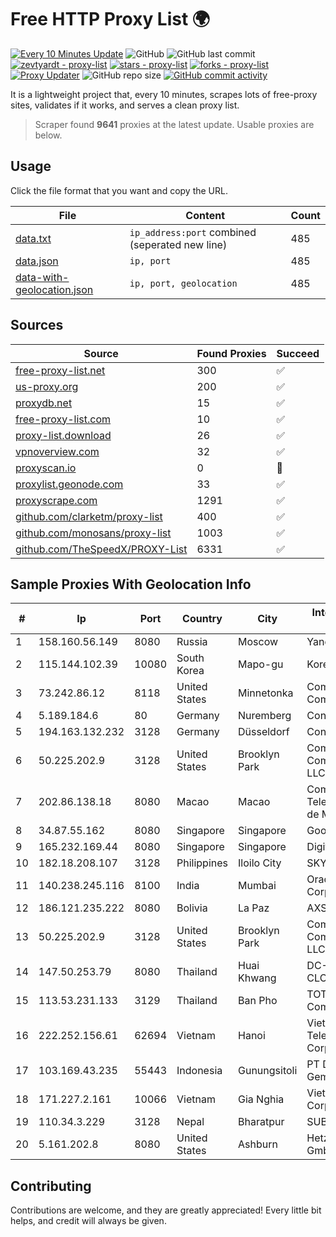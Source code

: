 
# Free HTTP Proxy List 🌍

[![Every 10 Minutes Update](https://github.com/mertguvencli/http-proxy-list/actions/workflows/main.yml/badge.svg?branch=main)](https://github.com/mertguvencli/http-proxy-list/actions/workflows/main.yml)
![GitHub](https://img.shields.io/github/license/mertguvencli/http-proxy-list)
![GitHub last commit](https://img.shields.io/github/last-commit/mertguvencli/http-proxy-list)
[![zevtyardt - proxy-list](https://img.shields.io/static/v1?label=zevtyardt&message=proxy-list&color=blue&logo=github)](https://github.com/zevtyardt/proxy-list "Go to GitHub repo")
[![stars - proxy-list](https://img.shields.io/github/stars/zevtyardt/proxy-list?style=social)](https://github.com/zevtyardt/proxy-list)
[![forks - proxy-list](https://img.shields.io/github/forks/zevtyardt/proxy-list?style=social)](https://github.com/zevtyardt/proxy-list)
[![Proxy Updater](https://github.com/zevtyardt/proxy-list/workflows/Proxy%20Updater/badge.svg)](https://github.com/zevtyardt/proxy-list/actions?query=workflow:"Proxy+Updater")
![GitHub repo size](https://img.shields.io/github/repo-size/zevtyardt/proxy-list)
[![GitHub commit activity](https://img.shields.io/github/commit-activity/m/zevtyardt/proxy-list?logo=commits)](https://github.com/zevtyardt/proxy-list/commits/main)

It is a lightweight project that, every 10 minutes, scrapes lots of free-proxy sites, validates if it works, and serves a clean proxy list.

> Scraper found **9641** proxies at the latest update. Usable proxies are below.

## Usage

Click the file format that you want and copy the URL.

|File|Content|Count|
|----|-------|-----|
|[data.txt](https://raw.githubusercontent.com/mertguvencli/http-proxy-list/main/proxy-list/data.txt)|`ip_address:port` combined (seperated new line)|485|
|[data.json](https://raw.githubusercontent.com/mertguvencli/http-proxy-list/main/proxy-list/data.json)|`ip, port`|485|
|[data-with-geolocation.json](https://raw.githubusercontent.com/mertguvencli/http-proxy-list/main/proxy-list/data-with-geolocation.json)|`ip, port, geolocation`|485|

## Sources

|Source|Found Proxies|Succeed|
|------|-------------|-------|
|[free-proxy-list.net](https://free-proxy-list.net)|300|✅|
|[us-proxy.org](https://www.us-proxy.org)|200|✅|
|[proxydb.net](http://proxydb.net)|15|✅|
|[free-proxy-list.com](https://free-proxy-list.com/?page=&port=&type%5B%5D=http&type%5B%5D=https&up_time=0&search=Search)|10|✅|
|[proxy-list.download](https://www.proxy-list.download/HTTP)|26|✅|
|[vpnoverview.com](https://vpnoverview.com/privacy/anonymous-browsing/free-proxy-servers)|32|✅|
|[proxyscan.io](https://www.proxyscan.io)|0|🚫|
|[proxylist.geonode.com](https://proxylist.geonode.com/api/proxy-list?limit=300&page=1&sort_by=lastChecked&sort_type=desc&protocols=http,https)|33|✅|
|[proxyscrape.com](https://api.proxyscrape.com/v2/?request=displayproxies&protocol=http&timeout=10000&country=all&ssl=all&anonymity=all)|1291|✅|
|[github.com/clarketm/proxy-list](https://raw.githubusercontent.com/clarketm/proxy-list/master/proxy-list-raw.txt)|400|✅|
|[github.com/monosans/proxy-list](https://raw.githubusercontent.com/monosans/proxy-list/main/proxies/http.txt)|1003|✅|
|[github.com/TheSpeedX/PROXY-List](https://raw.githubusercontent.com/TheSpeedX/PROXY-List/master/http.txt)|6331|✅|


## Sample Proxies With Geolocation Info

|#|Ip|Port|Country|City|Internet Service Provider|
|-|--|----|-------|----|-------------------------|
|1|158.160.56.149|8080|Russia|Moscow|Yandex.Cloud LLC|
|2|115.144.102.39|10080|South Korea|Mapo-gu|Korea Telecom|
|3|73.242.86.12|8118|United States|Minnetonka|Comcast Cable Communications|
|4|5.189.184.6|80|Germany|Nuremberg|Contabo GmbH|
|5|194.163.132.232|3128|Germany|Düsseldorf|Contabo GmbH|
|6|50.225.202.9|3128|United States|Brooklyn Park|Comcast Cable Communications, LLC|
|7|202.86.138.18|8080|Macao|Macao|Companhia de Telecomunicacoes de Macau|
|8|34.87.55.162|8080|Singapore|Singapore|Google LLC|
|9|165.232.169.44|8080|Singapore|Singapore|DigitalOcean, LLC|
|10|182.18.208.107|3128|Philippines|Iloilo City|SKYBROADBAND|
|11|140.238.245.116|8100|India|Mumbai|Oracle Corporation|
|12|186.121.235.222|8080|Bolivia|La Paz|AXS Bolivia S. A.|
|13|50.225.202.9|3128|United States|Brooklyn Park|Comcast Cable Communications, LLC|
|14|147.50.253.79|8080|Thailand|Huai Khwang|DC-CLOUDFOREST3|
|15|113.53.231.133|3129|Thailand|Ban Pho|TOT Public Company Limited|
|16|222.252.156.61|62694|Vietnam|Hanoi|VietNam Post and Telecom Corporation|
|17|103.169.43.235|55443|Indonesia|Gunungsitoli|PT Digital Gemilang Solusi|
|18|171.227.2.161|10066|Vietnam|Gia Nghia|Viettel Corporation|
|19|110.34.3.229|3128|Nepal|Bharatpur|SUBISU C7|
|20|5.161.202.8|8080|United States|Ashburn|Hetzner Online GmbH|



## Contributing

Contributions are welcome, and they are greatly appreciated! Every
little bit helps, and credit will always be given.

